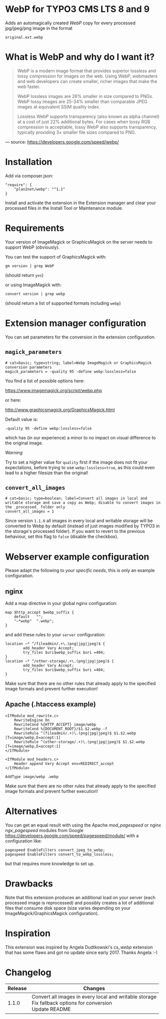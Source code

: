 # WebP for TYPO3 CMS LTS 8 and 9

Adds an automagically created _WebP_ copy for every processed jpg/jpeg/png image in the format

    original.ext.webp
    
# What is WebP and why do I want it?

> WebP is a modern image format that provides superior lossless and lossy compression for images on the web. Using WebP, webmasters and web developers can create smaller, richer images that make the web faster.
>  
>  WebP lossless images are 26% smaller in size compared to PNGs. WebP lossy images are 25-34% smaller than comparable JPEG images at equivalent SSIM quality index.
>  
>  Lossless WebP supports transparency (also known as alpha channel) at a cost of just 22% additional bytes. For cases when lossy RGB compression is acceptable, lossy WebP also supports transparency, typically providing 3× smaller file sizes compared to PNG.

   — source: https://developers.google.com/speed/webp/

# Installation

Add via composer.json: 

    "require": {
        "plan2net/webp": "^1.1"
    }

Install and activate the extension in the Extension manager and clear your processed files in the Install Tool or Maintenance module.

# Requirements

Your version of ImageMagick or GraphicsMagick on the server needs to support WebP (obviously).

You can test the support of GraphicsMagick with:

    gm version | grep WebP

(should return `yes`)

or using ImageMagick with: 

    convert version | grep webp

(should return a list of supported formats including `webp`)

# Extension manager configuration

You can set parameters for the conversion in the extension configuration. 

## `magick_parameters`

    # cat=basic; type=string; label=Webp ImageMagick or GraphicsMagick conversion parameters
    magick_parameters = -quality 95 -define webp:lossless=false

You find a list of possible options here:

https://www.imagemagick.org/script/webp.php

or here:

http://www.graphicsmagick.org/GraphicsMagick.html

Default value is:

    -quality 95 -define webp:lossless=false

which has (in our experience) a minor to no impact on visual difference to the original image.

*Warning*

Try to set a higher value for `quality` first if the image does not fit your expectations,
before trying to use `webp:lossless=true`, as this could even lead to a
higher filesize than the original!

## `convert_all_images`

    # cat=basic; type=boolean; label=Convert all images in local and writable storage and save a copy as Webp; disable to convert images in the _processed_ folder only
    convert_all_images = 1
    
Since version `1.1.0` all images in every local and writable storage will be converted to Webp by default (instead of just images modified by TYPO3 in the storage's processed folder). If you want to revert to the previous behaviour, set this flag to `false` (disable the checkbox).

# Webserver example configuration

Please adapt the following to _your specific needs_, this is only an example configuration.

## nginx

Add a map directive in your global nginx configuration:

    map $http_accept $webp_suffix {
        default   "";
        "~*webp"  ".webp";
    }

and add these rules to your `server` configuration:

    location ~* ^/fileadmin/.+\.(png|jpg|jpeg)$ {
            add_header Vary Accept;
            try_files $uri$webp_suffix $uri =404;
    }
    location ~* ^/other-storage/.+\.(png|jpg|jpeg)$ {
            add_header Vary Accept;
            try_files $uri$webp_suffix $uri =404;
    }

Make sure that there are no other rules that already apply to the specified image formats and prevent further execution!

## Apache (.htaccess example)

    <IfModule mod_rewrite.c>
        RewriteEngine On
        RewriteCond %{HTTP_ACCEPT} image/webp
        RewriteCond %{DOCUMENT_ROOT}/$1.$2.webp -f
        RewriteRule ^(fileadmin/.+)\.(png|jpg|jpeg)$ $1.$2.webp [T=image/webp,E=accept:1]
        RewriteRule ^(other-storage/.+)\.(png|jpg|jpeg)$ $1.$2.webp [T=image/webp,E=accept:1]
    </IfModule>

    <IfModule mod_headers.c>
        Header append Vary Accept env=REDIRECT_accept
    </IfModule>

    AddType image/webp .webp
    
Make sure that there are no other rules that already apply to the specified image formats and prevent further execution!

# Alternatives

You can get an equal result with using the Apache _mod_pagespeed_ or nginx _ngx_pagespeed_ modules from Google https://developers.google.com/speed/pagespeed/module/ with a configuration like:

    pagespeed EnableFilters convert_jpeg_to_webp;
    pagespeed EnableFilters convert_to_webp_lossless;
    
but that requires more knowledge to set up.

# Drawbacks

Note that this extension produces an additional load on your server (each processed image is reprocessed) and possibly creates a lot of additional files that consume disk space (size varies depending on your ImageMagick/GraphicsMagick configuration).

# Inspiration

This extension was inspired by Angela Dudtkowski's _cs_webp_ extension that has some flaws and got no update since early 2017. Thanks Angela :-) 

# Changelog

| Release       | Changes
| ------------- |-------------
| 1.1.0         | Convert all images in every local and writable storage<br>Fix fallback options for conversion<br>Update README
